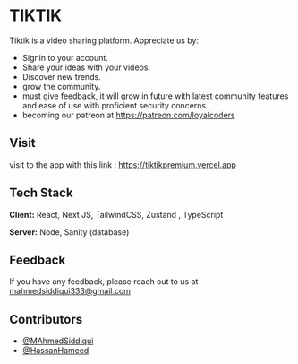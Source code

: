 
# TIKTIK

Tiktik is a video sharing platform. Appreciate us by:
- Signin to your account.
- Share your ideas with your videos.
- Discover new trends.
- grow the community.
- must give feedback, it will grow in future with latest community features and ease of use with proficient security concerns. 
- becoming our patreon at https://patreon.com/loyalcoders






## Visit

visit to the app with this link : https://tiktikpremium.vercel.app




## Tech Stack

**Client:** React, Next JS, TailwindCSS, Zustand , TypeScript

**Server:** Node, Sanity (database)


## Feedback

If you have any feedback, please reach out to us at mahmedsiddiqui333@gmail.com


## Contributors

- [@MAhmedSiddiqui](https://www.github.com/octokatherine)
- [@HassanHameed](https://github.com/this-is-hassy)

